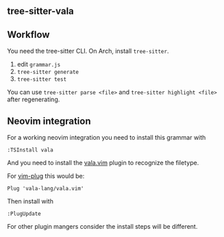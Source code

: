tree-sitter-vala
----------------

## Workflow

You need the tree-sitter CLI. On Arch, install `tree-sitter`.

1. edit `grammar.js`
2. `tree-sitter generate`
3. `tree-sitter test`

You can use `tree-sitter parse <file>` and `tree-sitter highlight <file>` after
regenerating.

## Neovim integration

For a working neovim integration you need to install this grammar with

```
:TSInstall vala
```

And you need to install the [vala.vim](https://github.com/vala-lang/vala.vim) plugin to recognize the filetype.

For [vim-plug](https://github.com/junegunn/vim-plug) this would be:

```
Plug 'vala-lang/vala.vim'
```

Then install with

```
:PlugUpdate
```

For other plugin mangers consider the install steps will be different.
